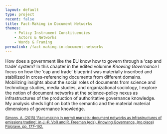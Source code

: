 ```yaml
---
layout: default
type: project
recent: false
title: Fact-Making in Document Networks
themes: 
    - Policy Instrument Constituencies
    - Actors & Networks
    - Words & Framing
permalink: /fact-making-in-document-networks
---
```


How does a government like the EU know how to govern through a ‘cap and trade’ system? In this chapter in the edited volumne *Knowing Governance* I focus on how the ‘cap and trade’ blueprint was materially inscribed and stabilized in cross-referencing documents from different domains. Mobilizing insights about the social roles of documents from science and technology studies, media studies, and organizational sociology, I explore the notion of document networks at the science–policy nexus as infrastructures of the production of authoritative governance knowledge. My analysis sheds light on both the semantic and the material material dimensions of governance knowledge.

<small>
    <a href="https://doi.org/10.1332/030557321X16225469993170">
        Simons, A. (2015) 'Fact-making in permit markets: document networks as infrastructures of emissions trading', in J.-P. Voß and R. Freeman (eds), Knowing Governance, (no place) Palgrave. pp. 177–192.
    </a>
</small>